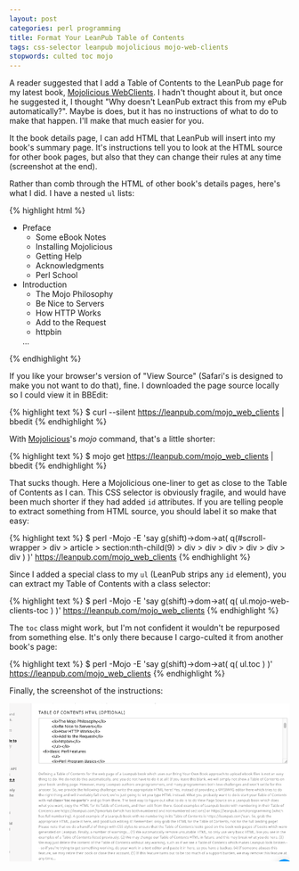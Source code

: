 ```yaml
---
layout: post
categories: perl programming
title: Format Your LeanPub Table of Contents
tags: css-selector leanpub mojolicious mojo-web-clients
stopwords: culted toc mojo
---
```


A reader suggested that I add a Table of Contents to the LeanPub page
for my latest book, [Mojolicious WebClients](https://leanpub.com/mojo_web_clients).
I hadn't thought about it, but once he suggested it, I thought "Why
doesn't LeanPub extract this from my ePub automatically?". Maybe is
does, but it has no instructions of what to do to make that happen.
I'll make that much easier for you.

<!--more-->

It the book details page, I can add HTML that LeanPub will insert into
my book's summary page. It's instructions tell you to look at the HTML
source for other book pages, but also that they can change their rules
at any time (screenshot at the end).

Rather than comb through the HTML of other book's details pages,
here's what I did. I have a nested `ul` lists:

{% highlight html %}
<ul class="toc no-parts mojo-web-clients-toc">
<li>Preface
	<ul>
	<li>Some eBook Notes</li>
	<li>Installing Mojolicious</li>
	<li>Getting Help</li>
	<li>Acknowledgments</li>
	<li>Perl School</li>
	</ul></li>
<li>Introduction
	<ul>
	<li>The Mojo Philosophy</li>
	<li>Be Nice to Servers</li>
	<li>How HTTP Works</li>
	<li>Add to the Request</li>
	<li>httpbin</li>
	</ul></li>
...
</ul>
{% endhighlight %}

If you like your browser's version of "View Source" (Safari's is
designed to make you not want to do that), fine. I downloaded the page
source locally so I could view it in BBEdit:

{% highlight text %}
$ curl --silent https://leanpub.com/mojo_web_clients | bbedit
{% endhighlight %}

With [Mojolicious](https://www.mojolicious.org)'s *mojo* command, that's
a little shorter:

{% highlight text %}
$ mojo get https://leanpub.com/mojo_web_clients | bbedit
{% endhighlight %}

That sucks though. Here a Mojolicious one-liner to get as close to the
Table of Contents as I can. This CSS selector is obviously fragile, and
would have been much shorter if they had added `id` attributes. If you are telling
people to extract something from HTML source, you should label it so make
that easy:

{% highlight text %}
$ perl -Mojo -E 'say g(shift)->dom->at(
    q(#scroll-wrapper > div > article > section:nth-child(9) > div > div > div > div > div > div )
    )' https://leanpub.com/mojo_web_clients
{% endhighlight %}

Since I added a special class to my `ul` (LeanPub strips any `id` element),
you can extract my Table of Contents with a class selector:

{% highlight text %}
$ perl -Mojo -E 'say g(shift)->dom->at(
	q( ul.mojo-web-clients-toc )
	)' https://leanpub.com/mojo_web_clients
{% endhighlight %}

The `toc` class might work, but I'm not confident it wouldn't be repurposed
from something else. It's only there because I cargo-culted it from another
book's page:

{% highlight text %}
$ perl -Mojo -E 'say g(shift)->dom->at( q( ul.toc )
	)' https://leanpub.com/mojo_web_clients
{% endhighlight %}

Finally, the screenshot of the instructions:

![Table of Contents instructions](/images/leanpub_toc_instructions.png)

